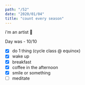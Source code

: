 ```yaml
---
path: "/52"
date: "2020/01/04"
title: "count every season"
---
```


i'm an artist 💍

Day was - 10/10

- [x] do 1 thing (cycle class @ equinox)
- [x] wake up
- [x] breakfast
- [x] coffee in the afternoon
- [x] smile or something
- [ ] meditate
